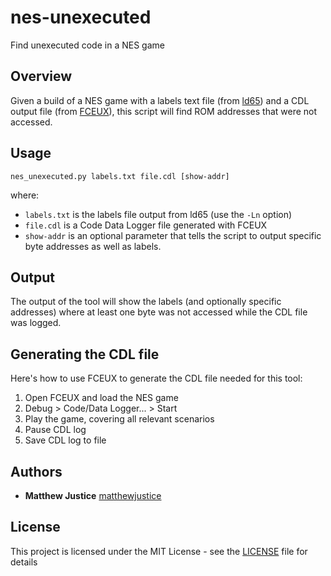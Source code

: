 # nes-unexecuted
Find unexecuted code in a NES game

## Overview

Given a build of a NES game with a labels text file (from [ld65](https://cc65.github.io/doc/ld65.html)) and a CDL output file (from [FCEUX](https://fceux.com/web/home.html)), this script will find ROM addresses that were not accessed.

## Usage
```
nes_unexecuted.py labels.txt file.cdl [show-addr]
```
where:
- `labels.txt` is the labels file output from ld65 (use the `-Ln` option)
- `file.cdl` is a Code Data Logger file generated with FCEUX
- `show-addr` is an optional parameter that tells the script to output specific byte addresses as well as labels.

## Output

The output of the tool will show the labels (and optionally specific addresses) where at least one byte was not accessed while the CDL file was logged.

## Generating the CDL file
Here's how to use FCEUX to generate the CDL file needed for this tool:
1. Open FCEUX and load the NES game
2. Debug > Code/Data Logger... > Start
3. Play the game, covering all relevant scenarios
4. Pause CDL log
5. Save CDL log to file


## Authors

- **Matthew Justice** [matthewjustice](https://github.com/matthewjustice)


## License

This project is licensed under the MIT License - see the [LICENSE](LICENSE) file for details
